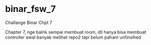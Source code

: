 # binar_fsw_7
Challange Binar Chpt 7

Chapter 7, nge balnk sampai membuat room, dll
hanya bisa membuat controller awal
banyak melihat repo2 tapi belum paham
unfinsihed
